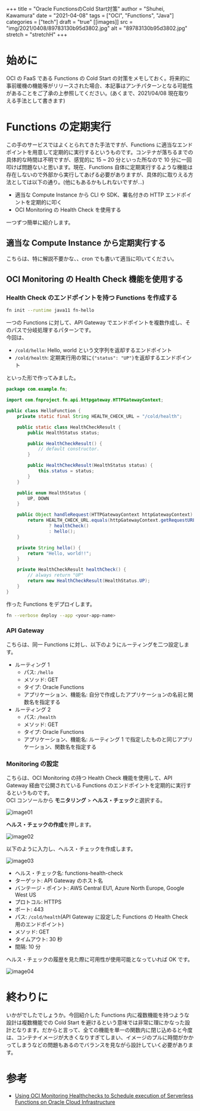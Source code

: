 +++
title = "Oracle FunctionsのCold Start対策"
author = "Shuhei, Kawamura"
date = "2021-04-08"
tags = ["OCI", "Functions", "Java"]
categories = ["tech"]
draft = "true"
[[images]]
  src = "img/2021/0408/89783130b95d3802.jpg"
  alt = "89783130b95d3802.jpg"
  stretch = "stretchH"
+++

# 始めに

OCI の FaaS である Functions の Cold Start の対策をメモしておく。将来的に事前暖機の機能等がリリースされた場合、本記事はアンチパターンとなる可能性があることをご了承の上参照してください。(あくまで、2021/04/08 現在取りえる手法として書きます)

# Functions の定期実行

この手のサービスではよくとられてきた手法ですが、Functions に適当なエンドポイントを用意して定期的に実行するというものです。コンテナが落ちるまでの具体的な時間は不明ですが、感覚的に 15 ~ 20 分といった所なので 10 分に一回叩けば問題ないと思います。現在、Functions 自体に定期実行するような機能は存在しないので外部から実行してあげる必要がありますが、具体的に取りえる方法としては以下の通り。(他にもあるかもしれないですが...)

- 適当な Compute Instance から CLI や SDK、署名付きの HTTP エンドポイントを定期的に叩く
- OCI Monitoring の Health Check を使用する

一つずつ簡単に紹介します。

## 適当な Compute Instance から定期実行する

こちらは、特に解説不要かな、、cron でも書いて適当に叩いてください。

## OCI Monitoring の Health Check 機能を使用する

### Health Check のエンドポイントを持つ Functions を作成する

```bash
fn init --runtime java11 fn-hello
```

一つの Functions に対して、API Gateway でエンドポイントを複数作成し、そのパスで分岐処理するパターンです。  
今回は、

- `/cold/hello`: Hello, world という文字列を返却するエンドポイント
- `/cold/health`: 定期実行用の常に`{"status": "UP"}`を返却するエンドポイント

といった形で作ってみました。

```java
package com.example.fn;

import com.fnproject.fn.api.httpgateway.HTTPGatewayContext;

public class HelloFunction {
    private static final String HEALTH_CHECK_URL = "/cold/health";

    public static class HealthCheckResult {
        public HealthStatus status;

        public HealthCheckResult() {
            // default constructor.
        }

        public HealthCheckResult(HealthStatus status) {
            this.status = status;
        }
    }

    public enum HealthStatus {
        UP, DOWN
    }

    public Object handleRequest(HTTPGatewayContext httpGatewayContext) {
        return HEALTH_CHECK_URL.equals(httpGatewayContext.getRequestURL())
                ? healthCheck()
                : hello();
    }

    private String hello() {
        return "Hello, world!!";
    }

    private HealthCheckResult healthCheck() {
        // always return "UP"
        return new HealthCheckResult(HealthStatus.UP);
    }
}
```

作った Functions をデプロイします。

```bash
fn --verbose deploy --app <your-app-name>
```

### API Gateway

こちらは、同一 Functions に対し、以下のようにルーティングを二つ設定します。

- ルーティング 1
  - パス: `/hello`
  - メソッド: GET
  - タイプ: Oracle Functions
  - アプリケーション、機能名: 自分で作成したアプリケーションの名前と関数名を指定する
- ルーティング 2
  - パス: `/health`
  - メソッド: GET
  - タイプ: Oracle Functions
  - アプリケーション、機能名: ルーティング 1 で指定したものと同じアプリケーション、関数名を指定する

### Monitoring の設定

こちらは、OCI Monitoring の持つ Health Check 機能を使用して、API Gateway 経由で公開されている Functions のエンドポイントを定期的に実行するというものです。  
OCI コンソールから **モニタリング** > **ヘルス・チェック**と選択する。

![image01](https://shukawam.github.io/blog/img/2021/0408/image01.png)

**ヘルス・チェックの作成**を押します。

![image02](https://shukawam.github.io/blog/img/2021/0408/image02.png)

以下のように入力し、ヘルス・チェックを作成します。

![image03](https://shukawam.github.io/blog/img/2021/0408/image03.png)

- ヘルス・チェック名: functions-health-check
- ターゲット: API Gateway のホスト名
- バンテージ・ポイント: AWS Central EU1, Azure North Europe, Google West US
- プロトコル: HTTPS
- ポート: 443
- パス: `/cold/health`(API Gateway に設定した Functions の Health Check 用のエンドポイント)
- メソッド: GET
- タイムアウト: 30 秒
- 間隔: 10 分

ヘルス・チェックの履歴を見た際に可用性が使用可能となっていれば OK です。

![image04](https://shukawam.github.io/blog/img/2021/0408/image04.png)

# 終わりに

いかがでしたでしょうか。今回紹介した Functions 内に複数機能を持つような設計は複数機能での Cold Start を避けるという意味では非常に理にかなった設計となります。だからと言って、全ての機能を単一の関数内に閉じ込めると今度は、コンテナイメージが大きくなりすぎてしまい、イメージのプルに時間がかかってしまうなどの問題もあるのでバランスを見ながら設計していく必要があります。

# 参考

- [Using OCI Monitoring Healthchecks to Schedule execution of Serverless Functions on Oracle Cloud Infrastructure](https://technology.amis.nl/oracle-cloud/using-oci-monitoring-healthchecks-to-schedule-execution-of-serverless-functions-on-oracle-cloud-infrastructure/)
